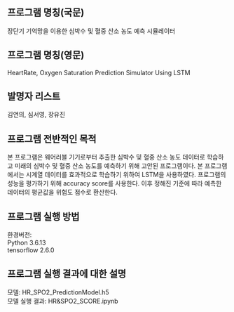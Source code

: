 ## 프로그램 명칭(국문)
장단기 기억망을 이용한 심박수 및 혈중 산소 농도 예측 시뮬레이터

## 프로그램 명칭(영문)
HeartRate, Oxygen Saturation Prediction Simulator Using LSTM

## 발명자 리스트
김연의, 심서영, 장유진

## 프로그램 전반적인 목적
본 프로그램은 웨어러블 기기로부터 추출한 심박수 및 혈중 산소 농도 데이터로 학습하고 미래의 심박수 및 혈중 산소 농도를 예측하기 위해 고안된 프로그램이다. 본 프로그램에서는 시계열 데이터를 효과적으로 학습하기 위하여 LSTM을 사용하였다. 프로그램의 성능을 평가하기 위해 accuracy score를 사용한다. 이후 정해진 기준에 따라 예측한 데이터의 평균값을 위험도 점수로 환산한다.

## 프로그램 실행 방법

환경버전:  
Python 3.6.13  
tensorflow 2.6.0 

## 프로그램 실행 결과에 대한 설명

모델: HR_SPO2_PredictionModel.h5  
모델 실행 결과: HR&SPO2_SCORE.ipynb

